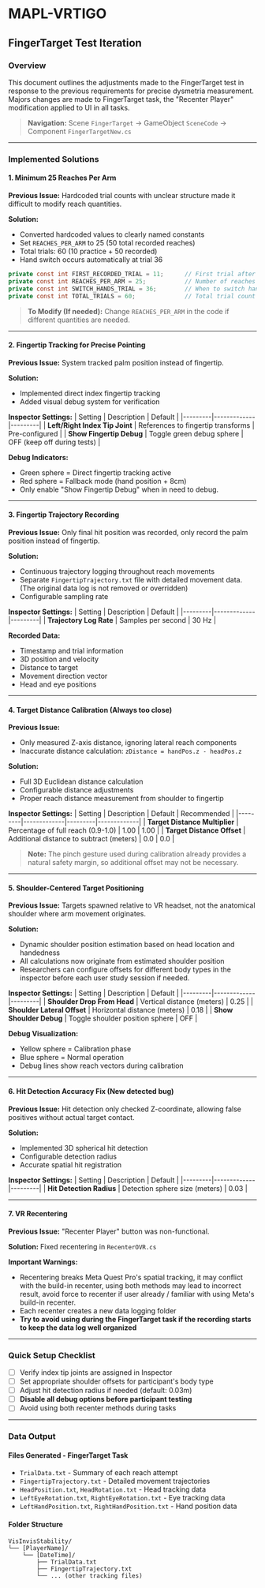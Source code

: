 # MAPL-VRTIGO

## FingerTarget Test Iteration

### Overview

This document outlines the adjustments made to the FingerTarget test in response to the previous requirements for precise dysmetria measurement. Majors changes are made to FingerTarget task, the "Recenter Player" modification applied to UI in all tasks.

> **Navigation:** Scene `FingerTarget` → GameObject `SceneCode` → Component `FingerTargetNew.cs`

---

### Implemented Solutions

#### 1. Minimum 25 Reaches Per Arm

**Previous Issue:** Hardcoded trial counts with unclear structure made it difficult to modify reach quantities.

**Solution:**
- Converted hardcoded values to clearly named constants
- Set `REACHES_PER_ARM` to 25 (50 total recorded reaches)
- Total trials: 60 (10 practice + 50 recorded)
- Hand switch occurs automatically at trial 36

```csharp
private const int FIRST_RECORDED_TRIAL = 11;      // First trial after practice
private const int REACHES_PER_ARM = 25;           // Number of reaches per arm
private const int SWITCH_HANDS_TRIAL = 36;        // When to switch hands
private const int TOTAL_TRIALS = 60;              // Total trial count
```

> **To Modify (If needed):** Change `REACHES_PER_ARM` in the code if different quantities are needed.

---

#### 2. Fingertip Tracking for Precise Pointing

**Previous Issue:** System tracked palm position instead of fingertip.

**Solution:**
- Implemented direct index fingertip tracking
- Added visual debug system for verification

**Inspector Settings:**
| Setting | Description | Default |
|---------|-------------|---------|
| **Left/Right Index Tip Joint** | References to fingertip transforms | Pre-configured |
| **Show Fingertip Debug** | Toggle green debug sphere | OFF (keep off during tests) |

**Debug Indicators:**
- Green sphere = Direct fingertip tracking active
- Red sphere = Fallback mode (hand position + 8cm)
- Only enable "Show Fingertip Debug" when in need to debug. 

---

#### 3. Fingertip Trajectory Recording

**Previous Issue:** Only final hit position was recorded, only record the palm position instead of fingertip.

**Solution:**
- Continuous trajectory logging throughout reach movements
- Separate `FingertipTrajectory.txt` file with detailed movement data. (The original data log is not removed or overridden)
- Configurable sampling rate

**Inspector Settings:**
| Setting | Description | Default |
|---------|-------------|---------|
| **Trajectory Log Rate** | Samples per second | 30 Hz |

**Recorded Data:**
- Timestamp and trial information
- 3D position and velocity
- Distance to target
- Movement direction vector
- Head and eye positions

---

#### 4. Target Distance Calibration (Always too close)

**Previous Issue:** 
- Only measured Z-axis distance, ignoring lateral reach components
- Inaccurate distance calculation: `zDistance = handPos.z - headPos.z`

**Solution:**
- Full 3D Euclidean distance calculation
- Configurable distance adjustments
- Proper reach distance measurement from shoulder to fingertip

**Inspector Settings:**
| Setting | Description | Default | Recommended |
|---------|-------------|---------|-------------|
| **Target Distance Multiplier** | Percentage of full reach (0.9-1.0) | 1.00 | 1.00 |
| **Target Distance Offset** | Additional distance to subtract (meters) | 0.0 | 0.0 |

> **Note:** The pinch gesture used during calibration already provides a natural safety margin, so additional offset may not be necessary.

---

#### 5. Shoulder-Centered Target Positioning

**Previous Issue:** Targets spawned relative to VR headset, not the anatomical shoulder where arm movement originates.

**Solution:**
- Dynamic shoulder position estimation based on head location and handedness
- All calculations now originate from estimated shoulder position
- Researchers can configure offsets for different body types in the inspector before each user study session if needed. 

**Inspector Settings:**
| Setting | Description | Default |
|---------|-------------|---------|
| **Shoulder Drop From Head** | Vertical distance (meters) | 0.25 |
| **Shoulder Lateral Offset** | Horizontal distance (meters) | 0.18 |
| **Show Shoulder Debug** | Toggle shoulder position sphere | OFF |

**Debug Visualization:**
- Yellow sphere = Calibration phase
- Blue sphere = Normal operation
- Debug lines show reach vectors during calibration

---

#### 6. Hit Detection Accuracy Fix (New detected bug)

**Previous Issue:** Hit detection only checked Z-coordinate, allowing false positives without actual target contact.

**Solution:**
- Implemented 3D spherical hit detection
- Configurable detection radius
- Accurate spatial hit registration

**Inspector Settings:**
| Setting | Description | Default |
|---------|-------------|---------|
| **Hit Detection Radius** | Detection sphere size (meters) | 0.03 |

---

#### 7. VR Recentering

**Previous Issue:** "Recenter Player" button was non-functional.

**Solution:** Fixed recentering in `RecenterOVR.cs`

**Important Warnings:**
- Recentering breaks Meta Quest Pro's spatial tracking, it may conflict with the build-in recenter, using both methods may lead to incorrect result, avoid force to recenter if user already / familiar with using Meta's build-in recenter.  
- Each recenter creates a new data logging folder
- **Try to avoid using during the FingerTarget task if the recording starts to keep the data log well organized**

---

### Quick Setup Checklist

- [ ] Verify index tip joints are assigned in Inspector
- [ ] Set appropriate shoulder offsets for participant's body type
- [ ] Adjust hit detection radius if needed (default: 0.03m)
- [ ] **Disable all debug options before participant testing**
- [ ] Avoid using both recenter methods during tasks

---

### Data Output

#### Files Generated - FingerTarget Task
- `TrialData.txt` - Summary of each reach attempt
- `FingertipTrajectory.txt` - Detailed movement trajectories
- `HeadPosition.txt`, `HeadRotation.txt` - Head tracking data
- `LeftEyeRotation.txt`, `RightEyeRotation.txt` - Eye tracking data
- `LeftHandPosition.txt`, `RightHandPosition.txt` - Hand position data

#### Folder Structure
```
VisInvisStability/
└── [PlayerName]/
    └── [DateTime]/
        ├── TrialData.txt
        ├── FingertipTrajectory.txt
        └── ... (other tracking files)
```